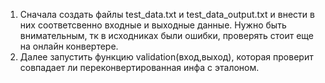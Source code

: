 1) Сначала создать файлы test_data.txt и test_data_output.txt и внести в них соответсвенно входные и выходные данные. Нужно быть внимательным, тк в исходниках были ошибки, проверять стоит еще на онлайн конвертере.
2) Далее запустить функцию validation(вход,выход), которая проверит совпадает ли переконвертированная инфа с эталоном.